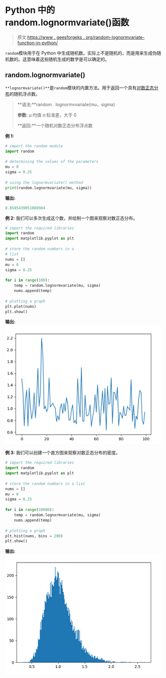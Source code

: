 # Python 中的 random.lognormvariate()函数

> 原文:[https://www . geesforgeks . org/random-lognormvariate-function-in-python/](https://www.geeksforgeeks.org/random-lognormvariate-function-in-python/)

`random`模块用于在 Python 中生成随机数。实际上不是随机的，而是用来生成伪随机数的。这意味着这些随机生成的数字是可以确定的。

## random.lognormvariate()

`**lognormvariate()**`是`random`模块的内置方法。用于返回一个具有[对数正态分布](https://en.wikipedia.org/wiki/Log-normal_distribution)的随机浮点数。

> **语法:**random . lognormvvariate(mu，sigma)
> 
> **参数:**
> μ:均值
> σ:标准差，大于 0
> 
> **返回:**一个随机对数正态分布浮点数

**例 1:**

```py
# import the random module
import random

# determining the values of the parameters
mu = 0
sigma = 0.25

# using the lognormvariate() method
print(random.lognormvariate(mu, sigma))
```

**输出:**

```py
0.8585439051088984
```

**例 2:** 我们可以多次生成这个数，并绘制一个图来观察对数正态分布。

```py
# import the required libraries 
import random 
import matplotlib.pyplot as plt 

# store the random numbers in a  
# list 
nums = [] 
mu = 0
sigma = 0.25

for i in range(100): 
    temp = random.lognormvariate(mu, sigma)
    nums.append(temp) 

# plotting a graph 
plt.plot(nums) 
plt.show()
```

**输出:**
![](img/507b7ac685baacf02827e052bd239e06.png)

**例 3:** 我们可以创建一个直方图来观察对数正态分布的密度。

```py
# import the required libraries 
import random 
import matplotlib.pyplot as plt 

# store the random numbers in a list 
nums = [] 
mu = 0
sigma = 0.25

for i in range(10000): 
    temp = random.lognormvariate(mu, sigma) 
    nums.append(temp) 

# plotting a graph 
plt.hist(nums, bins = 200) 
plt.show()
```

**输出:**
![](img/bdd4e3e7b696d2b19535049ced861eaf.png)